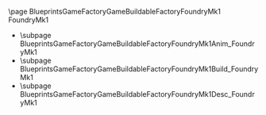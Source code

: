 \page BlueprintsGameFactoryGameBuildableFactoryFoundryMk1 FoundryMk1
- \subpage BlueprintsGameFactoryGameBuildableFactoryFoundryMk1Anim_FoundryMk1
- \subpage BlueprintsGameFactoryGameBuildableFactoryFoundryMk1Build_FoundryMk1
- \subpage BlueprintsGameFactoryGameBuildableFactoryFoundryMk1Desc_FoundryMk1
